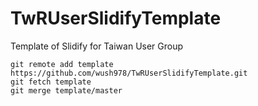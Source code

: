 TwRUserSlidifyTemplate
======================

Template of Slidify for Taiwan User Group

```
git remote add template https://github.com/wush978/TwRUserSlidifyTemplate.git
git fetch template
git merge template/master
```

